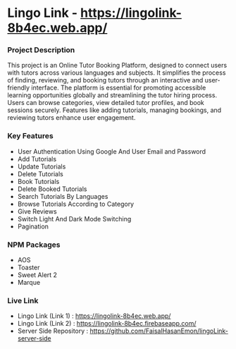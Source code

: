 # Lingo Link - https://lingolink-8b4ec.web.app/

### Project Description

This project is an Online Tutor Booking Platform, designed to connect users with tutors across various languages and subjects. It simplifies the process of finding, reviewing, and booking tutors through an interactive and user-friendly interface. The platform is essential for promoting accessible learning opportunities globally and streamlining the tutor hiring process. Users can browse categories, view detailed tutor profiles, and book sessions securely. Features like adding tutorials, managing bookings, and reviewing tutors enhance user engagement.

### Key Features

- User Authentication Using Google And User Email and Password
- Add Tutorials
- Update Tutorials
- Delete Tutorials
- Book Tutorials
- Delete Booked Tutorials
- Search Tutorials By Languages
- Browse Tutorials According to Category
- Give Reviews
- Switch Light And Dark Mode Switching
- Pagination

### NPM Packages

- AOS
- Toaster
- Sweet Alert 2
- Marque

### Live Link

- Lingo Link (Link 1) : https://lingolink-8b4ec.web.app/
- Lingo Link (Link 2) : https://lingolink-8b4ec.firebaseapp.com/
- Server Side Repository : https://github.com/FaisalHasanEmon/lingoLink-server-side
